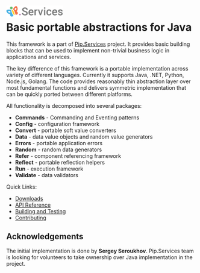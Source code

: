 # <img src="https://github.com/pip-services/pip-services/raw/master/design/Logo.png" alt="Pip.Services Logo" style="max-width:30%"> <br/> Basic portable abstractions for Java

This framework is a part of [Pip.Services](https://github.com/pip-services/pip-services) project.
It provides basic building blocks that can be used to implement non-trivial business logic in applications and services.

The key difference of this framework is a portable implementation across variety of different languages. 
Currently it supports Java, .NET, Python, Node.js, Golang. The code provides reasonably thin abstraction layer 
over most fundamental functions and delivers symmetric implementation that can be quickly ported between different platforms.

All functionality is decomposed into several packages:

- **Commands** - Commanding and Eventing patterns
- **Config** - configuration framework
- **Convert** - portable soft value converters
- **Data** - data value objects and random value generators
- **Errors** - portable application errors
- **Random** - random data generators
- **Refer** - component referencing framework
- **Reflect** - portable reflection helpers
- **Run** - execution framework
- **Validate** - data validators

Quick Links:

* [Downloads](https://github.com/pip-services3-java/pip-services3-commons-java/blob/master/doc/Downloads.md)
* [API Reference](http://htmlpreview.github.io/?https://github.com/pip-services3-java/pip-services3-commons-java/blob/master/doc/api/index.html)
* [Building and Testing](https://github.com/pip-services3-java/pip-services3-commons-java/blob/master/doc/Development.md)
* [Contributing](https://github.com/pip-services3-java/pip-services3-commons-java/blob/master/doc/Development.md/#contrib)

## Acknowledgements

The initial implementation is done by **Sergey Seroukhov**. Pip.Services team is looking for volunteers to 
take ownership over Java implementation in the project.
